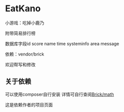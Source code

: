 # EatKano
小游戏：吃掉小鹿乃

附带简易排行榜

数据库字段id score name time systeminfo area message

依赖：vendor/brick

欢迎帮写和修改

## 关于依赖
可以使用composer自行安装 详情可自行查阅[Brick/math](https://github.com/brick/math)

这是依赖作者的项目页面
